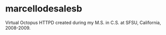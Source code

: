 # marcellodesalesb
Virtual Octopus HTTPD created during my M.S. in C.S. at SFSU, California, 2008-2009.
